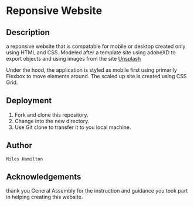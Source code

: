 # Reponsive Website

## Description

a reponsive website that is compatable for mobile or desktop created only using HTML and CSS. Modeled after a template site using adobeXD to export objects and using images from the site [Unsplash](https://unsplash.com/)

Under the hood, the application is styled as mobile first using primarily Flexbox to move elements around. The scaled up site is created using CSS Grid.

## Deployment

1. Fork and clone this repository.
2. Change into the new directory.
3. Use Git clone to transfer it to you local machine.

## Author 

    Miles Hamilton

##  Acknowledgements
thank you General Assembly for the instruction and guidance you took part in helping creating this website.